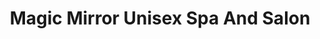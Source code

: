 ---
title: "Magic Mirror Unisex Spa And Salon"
url: /bangalore/magic-mirror-unisex-spa-and-salon/
shop: beauty
---